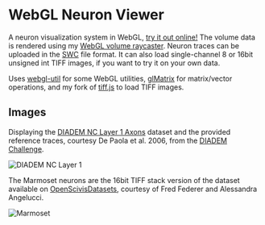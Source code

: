 # WebGL Neuron Viewer

A neuron visualization system in WebGL, [try it out online!](https://www.willusher.io/webgl-neuron/)
The volume data
is rendered using my [WebGL volume raycaster](https://github.com/Twinklebear/webgl-volume-raycaster/).
Neuron traces can be uploaded in the [SWC](http://research.mssm.edu/cnic/swc.html) file format.
It can also load single-channel 8 or 16bit unsigned int TIFF images, if you want to try
it on your own data.

Uses [webgl-util](https://github.com/Twinklebear/webgl-util) for some WebGL
utilities, [glMatrix](http://glmatrix.net/) for matrix/vector operations,
and my fork of [tiff.js](https://github.com/Twinklebear/tiff.js) to load TIFF images.

## Images

Displaying the [DIADEM NC Layer 1 Axons](http://diademchallenge.org/neocortical_layer_1_axons_readme.html)
dataset and the provided reference traces, courtesy De Paola et al. 2006,
from the [DIADEM Challenge](http://diademchallenge.org/).

![DIADEM NC Layer 1](https://i.imgur.com/9vVRCLE.png)

The Marmoset neurons are the 16bit TIFF stack version of the dataset available
on [OpenScivisDatasets](http://sci.utah.edu/~klacansky/cdn/open-scivis-datasets/marmoset_neurons/),
courtesy of Fred Federer and Alessandra Angelucci.

![Marmoset](https://i.imgur.com/lwlbLCw.png)

